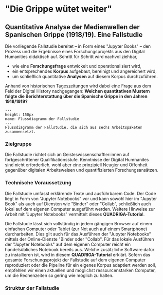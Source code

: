 # "Die Grippe wütet weiter"
## Quantitative Analyse der Medienwellen der Spanischen Grippe (1918/19). Eine Fallstudie

Die vorliegende Fallstudie bereitet – in Form eines "Jupyter Books" – den Prozess und die Ergebnisse eines Forschungsprojekts aus den Digital Humanities didaktisch auf. Schritt für Schritt wird nachvollziehbar, 

- wie eine **Forschungsfrage** entwickelt und operationalisiert wird, 
- ein entsprechendes **Korpus** aufgebaut, bereinigt und angereichert wird,
- um schließlich quantitative **Analysen** auf diesem Korpus durchzuführen.

Anhand von historischen Tageszeitungen wird dabei eine Frage aus dem Feld der Digital History nachgegangen: **Welchen quantitativen Mustern folgte die Berichterstattung über die Spanische Grippe in den Jahren 1918/1919?**

```{figure} ../book_images/flow-chart_intro.png
---
height: 150px
name: Flussdiagramm der Fallstudie
---
Flussdiagramm der Fallstudie, die sich aus sechs Arbeitspaketen zusammensetzt.
```

### Zielgruppe
Die Fallstudie richtet sich an Geisteswissenschaftler:innen auf fortgeschrittener Qualifikationsstufe. Kenntnisse der Digital Humnanites sind nicht erforderlich, wohl aber eine prinzipiell Neugier und Offenheit gegenüber digitalen Arbeitsweisen und quantifizierten Forschungsansätzen. 

### Technische Voraussetzung
Die Fallstudie umfasst erklärende Texte und ausführbarem Code. Der Code liegt in Form von "Jupyter Notebooks" vor und kann sowohl hier im "Jupyter Book" als auch auf Diensten wie "Binder" oder "Collab", schließlich auch lokal auf dem eigenen Computer ausgeführt werden. Weitere Hinweise zur Arbeit mit "Jupyter Notebooks" vermittelt dieses **QUADRIGA-Tutorial**.

Die Fallstudie lässt sich vollständig in jedem gängigen Browser auf einem einfachen Computer oder Tablet (zur Not auch auf einem Smartphone) durcharbeiten. Dies gilt auch für das Ausführen der "Jupyter Notebooks" mittels der Online-Dienste "Binder oder "Collab". Für das lokale Ausführen der "Jupyter Notebooks" auf dem eigenen Computer reicht ein handelsübliches Notebook bereits aus. Welche zusätzliche Software dafür zu installieren ist, wird in diesem **QUADRIGA-Tutorial** erklärt. Sofern das gesamte Forschungsprojekt der Fallstudie auf dem eigenen Computer reproduziert oder die Pipeline für ein eigenes Korpus adaptiert werden soll, empfehlen wir einen aktuellen und möglichst ressourcenstarken Computer, um die Rechenzeiten so gering wie möglich zu halten. 
 
### Struktur der Fallstudie

```{tableofcontents}
```
					

